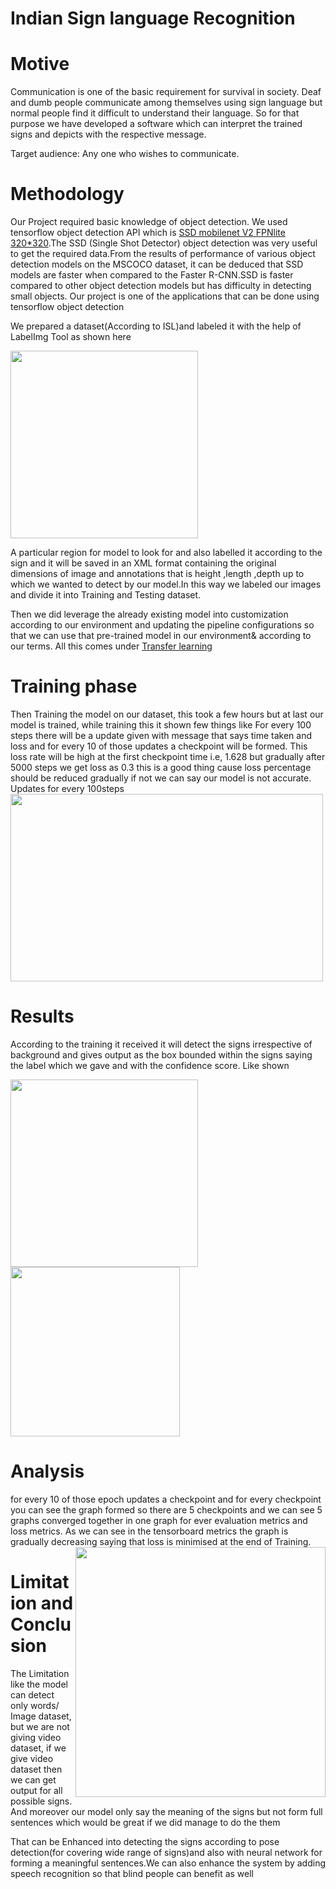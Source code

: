 
# Indian Sign language Recognition 
# Motive 
Communication is one of the basic requirement for survival in society. Deaf and dumb people communicate among themselves using sign language but normal people find it difficult to understand their language.
So for that purpose we have developed a software which can interpret the trained signs and depicts with the respective message.

Target audience: Any one who wishes to communicate.
# Methodology
Our Project required basic knowledge of object detection. We used tensorflow object detection API which is [SSD mobilenet V2 FPNlite 320*320](https://tfhub.dev/tensorflow/ssd_mobilenet_v2/fpnlite_320x320/1).The SSD (Single Shot Detector) object detection was very useful to get the required data.From the results of performance of various object detection models on the MSCOCO dataset, it can be deduced that SSD models are faster when compared to the Faster R-CNN.SSD is faster compared to other object detection models but has difficulty in detecting small objects.
Our project is one of the applications that can be done using tensorflow object detection

We prepared a dataset(According to ISL)and labeled it with the help of LabelImg Tool as shown here 

<img align="center" width="300" height="300" src="https://user-images.githubusercontent.com/87426240/167244398-b3e8d91e-eb84-412e-851b-32d0370f85b4.png">

A particular region for model to look for and also labelled it according to the sign and it will be saved in an XML format containing the original dimensions of image and 
annotations that is height ,length ,depth up to which we wanted to detect by our model.In this way we labeled our images and divide it into 
Training and Testing dataset.

Then we did leverage the already existing model into 
customization according to our environment and updating the pipeline configurations so that we 
can use that pre-trained model in our environment& according to our terms. All this comes 
under [Transfer learning](https://www.v7labs.com/blog/transfer-learning-guide)
#  Training phase
Then Training the model on our dataset, this took a few hours but at last our model is trained, while training this it shown few things like For every 100 steps there will be a update given with message that says time taken and loss 
and for every 10 of those updates a checkpoint will be formed. This loss rate will be high at the 
first checkpoint time i.e, 1.628 but gradually after 5000 steps we get loss as 0.3 this is a good 
thing cause loss percentage should be reduced gradually if not we can say our model is not 
accurate. Updates for every 100steps
<img width="500" height="300" src="https://user-images.githubusercontent.com/87426240/167246331-1b866c3f-4198-47b3-8159-b12e66895b31.png">

# Results
According to the training it received it will detect the signs irrespective of background and gives 
output as the box bounded within the signs saying the label which we gave and with the 
confidence score. Like shown

<img align="left" width="300" src="https://user-images.githubusercontent.com/87426240/167245696-97857727-792e-4945-a1c5-5e5d827e2a0d.png">
<img width="271" align="center" src="https://user-images.githubusercontent.com/87426240/167245777-2fb6ac6e-0791-4ff9-88b1-06e8078028e3.png">

# Analysis
for every 10 of those epoch updates a checkpoint and for every checkpoint you can see 
the graph formed so there are 5 checkpoints and we can see 5 graphs converged together in one 
graph for ever evaluation metrics and loss metrics. As we can see in the tensorboard metrics the 
graph is gradually decreasing saying that loss is minimised at the end of Training.
<img  width="400" height="400" align="right" src="https://user-images.githubusercontent.com/87426240/167246050-6e418a30-fa0a-4108-866d-8740c8b5635c.png">

# Limitation and Conclusion

The Limitation like the model can detect only words/ 
Image dataset, but we are not giving video dataset, if we give video dataset then we can get 
output for all possible signs. And moreover our model only say the meaning of the signs but not 
form full sentences which would be great if we did manage to do the them

That can be Enhanced into detecting the signs according to pose detection(for 
covering wide range of signs)and also with neural network for forming a meaningful 
sentences.We can also enhance the system by adding speech recognition so that blind people 
can benefit as well

